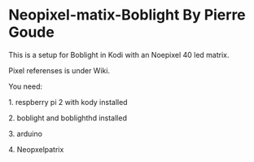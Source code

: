 # Neopixel-matix-Boblight By Pierre Goude
<p>This is a setup for Boblight in Kodi with an Noepixel 40 led matrix.
<p>Pixel referenses is under Wiki.
<p>You need:
<p>1. respberry pi 2 with kody installed 
<p>2. boblight and boblighthd installed
<p>3. arduino
<p>4. Neopxelpatrix</p>
